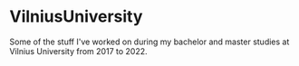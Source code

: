 # VilniusUniversity
Some of the stuff I've worked on during my bachelor and master studies at Vilnius University from 2017 to 2022.
